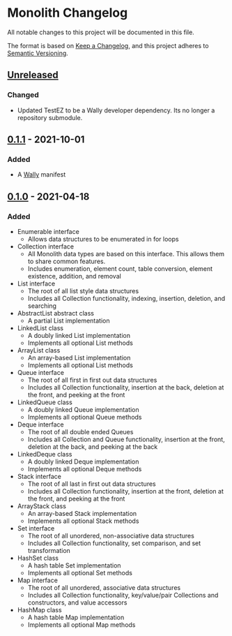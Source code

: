 # Monolith Changelog

All notable changes to this project will be documented in this file.

The format is based on [Keep a Changelog][kac], and this project adheres to
[Semantic Versioning][semver].

[kac]: https://keepachangelog.com/en/1.1.0/
[semver]: https://semver.org/spec/v2.0.0.html

## [Unreleased]

### Changed

- Updated TestEZ to be a Wally developer dependency. Its no longer a repository
  submodule.

## [0.1.1] - 2021-10-01

### Added

- A [Wally] manifest

[wally]: https://wally.run/

## [0.1.0] - 2021-04-18

### Added

- Enumerable interface
  - Allows data structures to be enumerated in for loops
- Collection interface
  - All Monolith data types are based on this interface. This allows them to
    share common features.
  - Includes enumeration, element count, table conversion, element existence,
    addition, and removal
- List interface
  - The root of all list style data structures
  - Includes all Collection functionality, indexing, insertion, deletion, and
    searching
- AbstractList abstract class
  - A partial List implementation
- LinkedList class
  - A doubly linked List implementation
  - Implements all optional List methods
- ArrayList class
  - An array-based List implementation
  - Implements all optional List methods
- Queue interface
  - The root of all first in first out data structures
  - Includes all Collection functionality, insertion at the back, deletion at
    the front, and peeking at the front
- LinkedQueue class
  - A doubly linked Queue implementation
  - Implements all optional Queue methods
- Deque interface
  - The root of all double ended Queues
  - Includes all Collection and Queue functionality, insertion at the front,
    deletion at the back, and peeking at the back
- LinkedDeque class
  - A doubly linked Deque implementation
  - Implements all optional Deque methods
- Stack interface
  - The root of all last in first out data structures
  - Includes all Collection functionality, insertion at the front, deletion at
    the front, and peeking at the front
- ArrayStack class
  - An array-based Stack implementation
  - Implements all optional Stack methods
- Set interface
  - The root of all unordered, non-associative data structures
  - Includes all Collection functionality, set comparison, and set
    transformation
- HashSet class
  - A hash table Set implementation
  - Implements all optional Set methods
- Map interface
  - The root of all unordered, associative data structures
  - Includes all Collection functionality, key/value/pair Collections and
    constructors, and value accessors
- HashMap class
  - A hash table Map implementation
  - Implements all optional Map methods

[unreleased]: https://github.com/LastTalon/Monolith/compare/v0.1.1...HEAD
[0.1.1]: https://github.com/LastTalon/Monolith/releases/tag/v0.1.1
[0.1.0]: https://github.com/LastTalon/Monolith/releases/tag/v0.1.0
